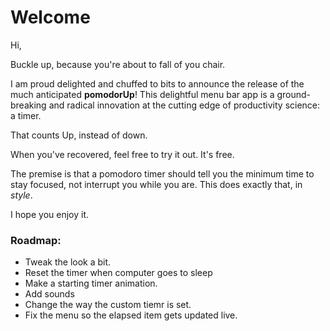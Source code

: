 # Welcome

Hi, 

Buckle up, because you're about to fall of you chair. 

I am proud delighted and chuffed to bits to announce the release of the much anticipated **pomodorUp**! This delightful menu bar app is a ground-breaking and radical innovation at the cutting edge of productivity science: a timer. 


That counts Up, instead of down.


When you've recovered, feel free to try it out. It's free. 


The premise is that a pomodoro timer should tell you the minimum time to stay focused, not interrupt you while you are. This does exactly that, in *style*.

I hope you enjoy it.



### Roadmap:

- Tweak the look a bit.
- Reset the timer when computer goes to sleep
- Make a starting timer animation.
- Add sounds
- Change the way the custom tiemr is set.
- Fix the menu so the elapsed item gets updated live.
